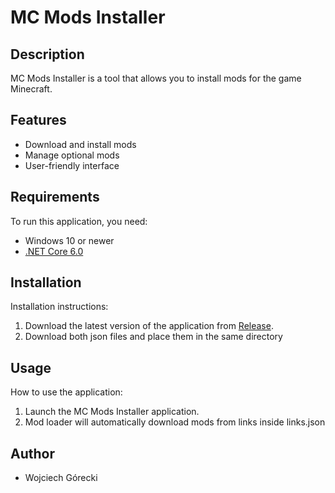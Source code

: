 # MC Mods Installer

## Description

MC Mods Installer is a tool that allows you to install mods for the game Minecraft.

## Features

- Download and install mods
- Manage optional mods
- User-friendly interface

## Requirements

To run this application, you need:

- Windows 10 or newer
- [.NET Core 6.0](https://dotnet.microsoft.com/download/dotnet/6.0)

## Installation

Installation instructions:

1. Download the latest version of the application from [Release](https://github.com/WojteGK/Mod-Loader/releases).
2. Download both json files and place them in the same directory

## Usage

How to use the application:

1. Launch the MC Mods Installer application.
2. Mod loader will automatically download mods from links inside links.json

## Author

- Wojciech Górecki

